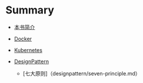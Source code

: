 # Summary
* [本书简介](readme.md)

* [Docker](docker/readme.md)


* [Kubernetes](kubernetes/readme.md)


* [DesignPattern](designpattern/readme.md)
  * [七大原则]（designpattern/seven-principle.md）
